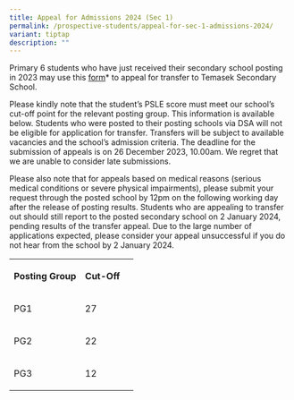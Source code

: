 ```yaml
---
title: Appeal for Admissions 2024 (Sec 1)
permalink: /prospective-students/appeal-for-sec-1-admissions-2024/
variant: tiptap
description: ""
---
```

<p>Primary 6 students who have just received their secondary school posting in 2023 may use this <a href="https://go.gov.sg/tms-appeal-2024" rel="noopener noreferrer nofollow" target="_blank">form</a>* to appeal for transfer to Temasek Secondary School.</p><p></p><p>Please kindly note that the student’s PSLE score must meet our school’s cut-off point for the relevant posting group. This information is available below. Students who were posted to their posting schools via DSA will not be eligible for application for transfer. Transfers will be subject to available vacancies and the school’s admission criteria. The deadline for the submission of appeals is on 26 December 2023, 10.00am. We regret that we are unable to consider late submissions.</p><p>Please also note that for appeals based on medical reasons (serious medical conditions or severe physical impairments), please submit your request through the posted school by 12pm on the following working day after the release of posting results. Students who are appealing to transfer out should still report to the posted secondary school on 2 January 2024, pending results of the transfer appeal. Due to the large number of applications expected, please consider your appeal unsuccessful if you do not hear from the school by 2 January 2024.</p><p></p><table><tbody><tr><th rowspan="1" colspan="1"><p>Posting Group</p></th><th rowspan="1" colspan="1"><p>Cut-Off</p></th><th rowspan="1" colspan="1"><p></p></th></tr><tr><td rowspan="1" colspan="1"><p>PG1</p></td><td rowspan="1" colspan="1"><p>27</p></td><td rowspan="1" colspan="1"><p></p></td></tr><tr><td rowspan="1" colspan="1"><p>PG2</p></td><td rowspan="1" colspan="1"><p>22</p></td><td rowspan="1" colspan="1"><p></p></td></tr><tr><td rowspan="1" colspan="1"><p>PG3</p></td><td rowspan="1" colspan="1"><p>12</p></td><td rowspan="1" colspan="1"><p></p></td></tr></tbody></table><p></p>
